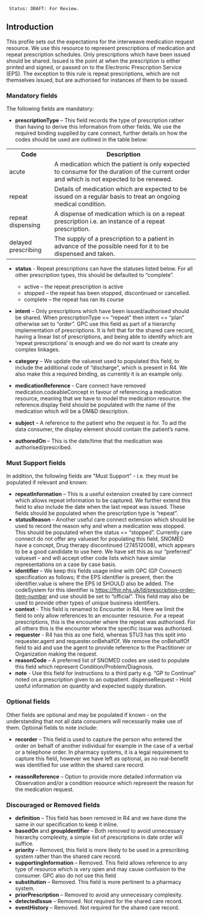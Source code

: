      Status: DRAFT: For Review.


## **Introduction**

This profile sets out the expectations for the interweave medication request resource. We use this resource to represent prescriptions of medication and repeat prescription schedules. Only prescriptions which have been issued should be shared. Issued is the point at when the prescription is either printed and signed, or passed on to the Electronic Prescription Service (EPS). The exception to this rule is repeat prescriptions, which are not themselves issued, but are authorised for instances of them to be issued.

### **Mandatory fields**
The following fields are mandatory:

- **prescriptionType** – This field records the type of prescription rather than having to derive this information from other fields.   We use the required binding supplied by care connect, further details on how the codes should be used are outlined in the table below:

<table class="grid">
     <tr>
          <th>Code</th>
          <th>Description</th>
     </tr>
     <tr>
          <td>acute</td>
          <td>A medication which the patient is only expected to consume for the duration of the current order and which is not expected to be renewed.</td>
     </tr>
     <tr>
          <td>repeat</td>
          <td>Details of medication which are expected to be issued on a regular basis to treat an ongoing medical condition.</td>
     </tr>
     <tr>
          <td>repeat dispensing</td>
          <td>A dispense of medication which is on a repeat prescription i.e. an instance of a repeat prescription.</td>
     </tr>
     <tr>
          <td>delayed prescribing</td>
          <td>The supply of a prescription to a patient in advance of the possible need for it to be dispensed and taken.</td>
     </tr>
</table>

- **status** - Repeat prescriptions can have the statuses listed below. For all other prescription types, this should be defaulted to “complete”.

     - active – the repeat prescription is active
     - stopped – the repeat has been stopped, discontinued or cancelled.
     - complete – the repeat has ran its course

- **intent** – Only prescriptions which have been issued/authorised should be shared. When prescriptionType == “repeat” then intent == “plan” otherwise set to “order”.
GPC use this field as part of a hierarchy implementation of prescriptions. It is felt that for the shared care record, having a linear list of prescriptions, and being able to identify which are ‘repeat prescriptions’ is enough and we do not want to create any complex linkages.

- **category** – We update the valueset used to populated this field, to include the additional code of “discharge”, which is present in R4. We also make this a required binding, as currently it is an example only.

- **medicationReference** - Care connect have removed medication.codeableConcept in favour of referencing a medication resource, meaning that we have to model the medication resource. the reference.display field should be populated with the name of the medication which will be a DM&D description.

- **subject** – A reference to the patient who the request is for. To aid the data consumer, the display element should contain the patient’s name.

- **authoredOn** – This is the date/time that the medication was authorised/prescribed.


### **Must Support fields**
In addition, the following fields are "Must Support" - i.e. they must be populated if relevant and known:

- **repeatInformation** – This is a useful extension created by care connect which allows repeat information to be captured. We further extend this field to also include the date when the last repeat was issued. These fields should be populated when the prescription type is “repeat”.
- **statusReason** – Another useful care connect extension which should be used to record the reason why and when a medication was stopped. This should be populated when the status == “stopped”. Currently care connect do not offer any valueset for populating this field, SNOMED have a concept, Drug therapy discontinued (274512008), which appears to be a good candidate to use here. We have set this as our “preferred” valueset – and will accept other code lists which have similar representations on a case by case basis.
- **identifier** – We keep this fields usage inline with GPC (GP Connect) specification as follows; If the EPS identifier is present, then the identifier.value is where the EPS Id SHOULD also be added. The codeSystem for this identifier is https://fhir.nhs.uk/Id/prescription-order-item-number and use should  be set to “official”. This field may also be used to provide other types of unique business identifiers.
- **context** - This field is renamed to Encounter in R4. Here we limit the field to only allow references to an encounter resource. For a repeat prescriptions, this is the encounter where the repeat was authorised. For all others this is the encounter where the specific issue was authorised.
- **requester** - R4 has this as one field, whereas STU3 has this split into requester.agent and requester.onBehalfOf. We remove the onBehalfOf field to aid and use the agent to provide reference to the Practitioner or Organization making the request.
- **reasonCode** – A preferred list of SNOMED codes are used to populate this field which represent Condition/Problem/Diagnosis.
- **note** - Use this field for instructions to a third party e.g. “GP to Continue” noted on a prescription given to an outpatient.
dispenseRequest – Hold useful information on quantity and expected supply duration.


### **Optional fields**
Other fields are optional and may be populated if known - on the understanding that not all data consumers will necessarily make use of them. Optional fields to note include:

- **recorder** –  This field is used to capture the person who entered the order on behalf of another individual for example in the case of a verbal or a telephone order. In pharmacy systems, it is a legal requirement to capture this field, however we have left as optional, as no real-benefit was identified for use within the shared care record.

- **reasonReference** – Option to provide more detailed information via Observation and/or a condition resource which represent the reason for the medication request.

### **Discouraged or Removed fields**
     
- **definition** – This field has been removed in R4 and we have done the same in our specification to keep it inline.
- **basedOn** and **groupIdentifier** – Both removed to avoid unnecessary hierarchy complexity, a simple list of prescriptions in date order will suffice.
- **priority** – Removed, this field is more likely to be used in a prescribing system rather than the shared care record.
- **supportingInformation** – Removed. This field allows reference to any type of resource which is very open and may cause confusion to the consumer. GPC also do not use this field
- **substitution** – Removed. This field is more pertinent to a pharmacy system.
- **priorPrescription** – Removed to avoid any unnecessary complexity.
- **detectedIssue** – Removed. Not required for the shared care record.
- **eventHistory** – Removed. Not required for the shared care record.
